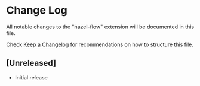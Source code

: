 # Change Log

All notable changes to the "hazel-flow" extension will be documented in this file.

Check [Keep a Changelog](http://keepachangelog.com/) for recommendations on how to structure this file.

## [Unreleased]

- Initial release
